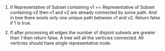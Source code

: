 1. if Representative of Subset containing v1  == Representative of Subset containing v2 then v1 and v2 are already connected by some path. And in tree there exists only one unique path between v1 and v2. Return false if 1 is true.

2. If after processing all edges the number of disjoint subsets are greater than 1 then return false.
A tree will all the verticies connected. All verticies should have single representative node.